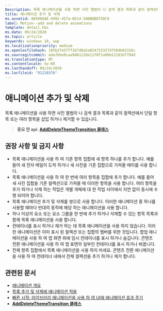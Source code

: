 ```yaml
---
Description: 목록 애니메이션을 사용 하면 사진 앨범이 나 검색 결과 목록과 같이 컬렉션에서 단일 항목 또는 여러 항목을 삽입 하거나 제거할 수 있습니다.
title: 애니메이션 추가 및 삭제
ms.assetid: A85006AE-4992-457a-B514-500B8BEF5DC8
label: Motion--add and delete animations
template: detail.hbs
ms.date: 09/24/2020
ms.topic: article
keywords: windows 10, uwp
ms.localizationpriority: medium
ms.openlocfilehash: 105b2fe5f7f267d8a5a82473332747584b02316c
ms.sourcegitcommit: eda7bbe9caa9d61126e11f0f1a98b12183df794d
ms.translationtype: MT
ms.contentlocale: ko-KR
ms.lasthandoff: 09/24/2020
ms.locfileid: "91220376"
---
```

# <a name="add-and-delete-animations"></a>애니메이션 추가 및 삭제



목록 애니메이션을 사용 하면 사진 앨범이 나 검색 결과 목록과 같이 컬렉션에서 단일 항목 또는 여러 항목을 삽입 하거나 제거할 수 있습니다.

> **중요 한 api**: [ **AddDeleteThemeTransition 클래스**](/uwp/api/windows.ui.xaml.media.animation.adddeletethemetransition)


## <a name="dos-and-donts"></a>권장 사항 및 금지 사항


-   목록 애니메이션을 사용 하 여 기존 항목 집합에 새 항목 하나를 추가 합니다. 예를 들어 새 전자 메일이 도착 하거나 새 사진을 기존 집합으로 가져올 때이를 사용 합니다.
-   목록 애니메이션을 사용 하 여 한 번에 여러 항목을 집합에 추가 합니다. 예를 들어 새 사진 집합을 기존 컬렉션으로 가져올 때 이러한 항목을 사용 합니다. 여러 항목을 추가 하거나 삭제 하는 작업은 개별 개체에 대 한 작업 사이에서 지연 없이 동시에 수행 되어야 합니다.
-   목록 애니메이션 추가 및 삭제를 쌍으로 사용 합니다. 이러한 애니메이션 중 하나를 사용할 때마다 반대의 동작에 해당 하는 애니메이션을 사용 합니다.
-   하나 이상의 요소 또는 요소 그룹을 한 번에 추가 하거나 삭제할 수 있는 항목 목록과 함께 목록 애니메이션을 사용 합니다.
-   컨테이너를 표시 하거나 제거 하는 데 목록 애니메이션을 사용 하지 않습니다. 이러한 애니메이션은 이미 표시 된 컬렉션 또는 집합의 멤버를 위한 것입니다. 팝업 애니메이션을 사용 하 여 앱 화면 위에 임시 컨테이너를 표시 하거나 숨깁니다. 콘텐츠 전환 애니메이션을 사용 하 여 앱 표면의 일부인 컨테이너를 표시 하거나 바꿉니다.
-   전체 항목 집합에서 목록 애니메이션을 사용 하지 마세요. 콘텐츠 전환 애니메이션을 사용 하 여 컨테이너 내에서 전체 컬렉션을 추가 하거나 제거 합니다.



## <a name="related-articles"></a>관련된 문서

* [애니메이션 개요](./xaml-animation.md)
* [목록 추가 및 삭제에 애니메이션 적용](/previous-versions/windows/apps/jj649430(v=win.10))
* [빠른 시작: 라이브러리 애니메이션을 사용 하 여 UI에 애니메이션 효과 주기](/previous-versions/windows/apps/hh452703(v=win.10))
* [**AddDeleteThemeTransition 클래스**](/uwp/api/windows.ui.xaml.media.animation.adddeletethemetransition)

 

 
